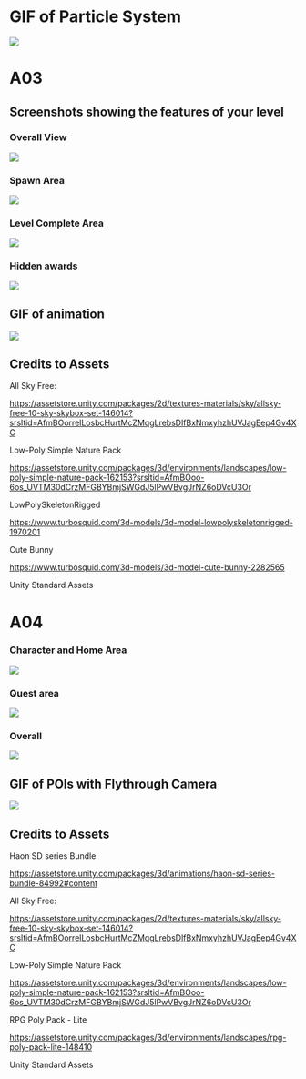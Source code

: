 # GIF of Particle System

![](https://github.com/louis-jingzhe-jiang/cs283-f24-assignments/blob/main/HelloUnity/particle_effect.gif)

# A03

## Screenshots showing the features of your level

### Overall View
![](https://github.com/louis-jingzhe-jiang/cs283-f24-assignments/blob/main/HelloUnity/screenshot_1_overall.png)

### Spawn Area
![](https://github.com/louis-jingzhe-jiang/cs283-f24-assignments/blob/main/HelloUnity/screenshot_3_spawn_area.png)

### Level Complete Area
![](https://github.com/louis-jingzhe-jiang/cs283-f24-assignments/blob/main/HelloUnity/screenshot_4_complete_area.png)

### Hidden awards
![](https://github.com/louis-jingzhe-jiang/cs283-f24-assignments/blob/main/HelloUnity/screenshot_2_hidden_award.png)

## GIF of animation
![](https://github.com/louis-jingzhe-jiang/cs283-f24-assignments/blob/main/HelloUnity/A03.gif)

## Credits to Assets

All Sky Free:

https://assetstore.unity.com/packages/2d/textures-materials/sky/allsky-free-10-sky-skybox-set-146014?srsltid=AfmBOorrelLosbcHurtMcZMqgLrebsDlfBxNmxyhzhUVJagEep4Gv4XC

Low-Poly Simple Nature Pack

https://assetstore.unity.com/packages/3d/environments/landscapes/low-poly-simple-nature-pack-162153?srsltid=AfmBOoo-6os_UVTM30dCrzMFGBYBmjSWGdJ5lPwVBvgJrNZ6oDVcU3Or

LowPolySkeletonRigged

https://www.turbosquid.com/3d-models/3d-model-lowpolyskeletonrigged-1970201

Cute Bunny

https://www.turbosquid.com/3d-models/3d-model-cute-bunny-2282565

Unity Standard Assets


# A04

### Character and Home Area
![](https://github.com/louis-jingzhe-jiang/cs283-f24-assignments/blob/main/HelloUnity/A04_spawn_area_character.png)

### Quest area
![](https://github.com/louis-jingzhe-jiang/cs283-f24-assignments/blob/main/HelloUnity/A04-quest_area.png)

### Overall
![](https://github.com/louis-jingzhe-jiang/cs283-f24-assignments/blob/main/HelloUnity/A04-overall.png)

## GIF of POIs with Flythrough Camera
![](https://github.com/louis-jingzhe-jiang/cs283-f24-assignments/blob/main/HelloUnity/A04.gif)

## Credits to Assets
Haon SD series Bundle

https://assetstore.unity.com/packages/3d/animations/haon-sd-series-bundle-84992#content

All Sky Free:

https://assetstore.unity.com/packages/2d/textures-materials/sky/allsky-free-10-sky-skybox-set-146014?srsltid=AfmBOorrelLosbcHurtMcZMqgLrebsDlfBxNmxyhzhUVJagEep4Gv4XC

Low-Poly Simple Nature Pack

https://assetstore.unity.com/packages/3d/environments/landscapes/low-poly-simple-nature-pack-162153?srsltid=AfmBOoo-6os_UVTM30dCrzMFGBYBmjSWGdJ5lPwVBvgJrNZ6oDVcU3Or

RPG Poly Pack - Lite

https://assetstore.unity.com/packages/3d/environments/landscapes/rpg-poly-pack-lite-148410

Unity Standard Assets